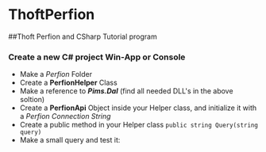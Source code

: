 # ThoftPerfion
##Thoft Perfion and CSharp Tutorial program

### Create a new C# project Win-App or Console

* Make a _Perfion_ Folder
* Create a **PerfionHelper** Class
* Make a reference to _**Pims.Dal**_ (find all needed DLL's in the above soltion)
* Create a **PerfionApi** Object inside your Helper class, and initialize it with a _Perfion Connection String_
* Create a public method in your Helper class
 ```public string Query(string query)```
* Make a small query and test it:


